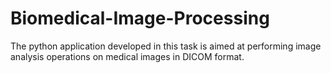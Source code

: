# Biomedical-Image-Processing
The python application developed in this task is aimed at performing image analysis operations on medical images in DICOM format.
